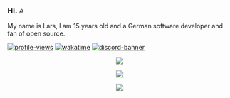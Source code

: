 ### Hi. 🎶
My name is Lars, I am 15 years old and a German software developer and fan of open source.

[![profile-views](https://komarev.com/ghpvc/?username=dasdrolpi&style=default&color=brightgreen)](https://github.com/dasdrolpi)
[![wakatime](https://wakatime.com/badge/user/1f7df2e6-810b-4954-9650-0241180366d7.svg?style=default)](https://wakatime.com/@1f7df2e6-810b-4954-9650-0241180366d7)
[![discord-banner](https://shields.io/discord/718476275022299157?label=discord&style=default&color=7289da)](https://discord.natrox.de)

<p align="center">
  <img src = "https://github-readme-stats.vercel.app/api?username=dasdrolpi&show_icons=true&count_private=true&theme=algolia&hide_border=true&hide=issues&bg_color=00000000">
</p>
<p align="center">
  <img src = "https://github-readme-stats.vercel.app/api/top-langs/?username=dasdrolpi&layout=compact&hide_border=true&theme=algolia&bg_color=00000000&langs_count=6&count_private=true">
</p>
<p align="center">
  <img src = "https://github-readme-streak-stats.herokuapp.com?user=dasdrolpi&theme=algolia&hide_border=true&background=FFFFFF00&count_private=true">
</p>
